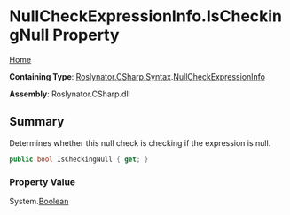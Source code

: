 <a name="_top"></a>

# NullCheckExpressionInfo\.IsCheckingNull Property

[Home](../../../../../README.md#_top)

**Containing Type**: [Roslynator.CSharp.Syntax](../../README.md#_top)\.[NullCheckExpressionInfo](../README.md#_top)

**Assembly**: Roslynator\.CSharp\.dll

## Summary

Determines whether this null check is checking if the expression is null\.

```csharp
public bool IsCheckingNull { get; }
```

### Property Value

System\.[Boolean](https://docs.microsoft.com/en-us/dotnet/api/system.boolean)

